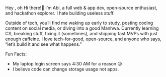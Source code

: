 Hey , oh Hi there!🙋
I’m Abi, a full web & app dev, open-source enthusiast, and hackathon explorer.
I hate building useless stuff.

Outside of tech, you’ll find me waking up early to study, posting coding content on social media, or diving into a good Manhwa. 
Currently learning CS, breaking stuff, fixing it (sometimes), and shipping fast MVPs with just enough caffeine. I love tech-for-good, open-source, and anyone who says, “let’s build it and see what happens.”

Fun Facts:  
- My laptop login screen says 4:30 AM for a reason 😉  
- I believe code can change storage usage not apps.
